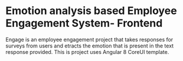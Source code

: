 # Emotion analysis based Employee Engagement System- Frontend
Engage is an employee engagement project that takes responses for surveys from users and etracts the emotion that is present in the text response provided.
This is project uses Angular 8 CoreUI template.
